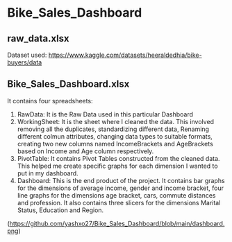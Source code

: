 # Bike_Sales_Dashboard

## raw_data.xlsx
Dataset used: https://www.kaggle.com/datasets/heeraldedhia/bike-buyers/data

## Bike_Sales_Dashboard.xlsx
It contains four spreadsheets:
  1) RawData: It is the Raw Data used in this particular Dashboard
  2) WorkingSheet: It is the sheet where I cleaned the data. This involved removing all the duplicates, standardizing different data, Renaming different colmun attributes, changing data types to suitable formats, creating two new columns named IncomeBrackets and AgeBrackets based on Income and Age column respectively.
  3) PivotTable: It contains Pivot Tables constructed from the cleaned data. This helped me create specific graphs for each dimension I wanted to put in my dashboard.
  4) Dashboard: This is the end product of the project. It contains bar graphs for the dimensions of average income, gender and income bracket, four line graphs for the dimensions age bracket, cars, commute distances and profession. It also contains three slicers for the dimensions Marital Status, Education and Region.

(https://github.com/yashxo27/Bike_Sales_Dashboard/blob/main/dashboard.png)
